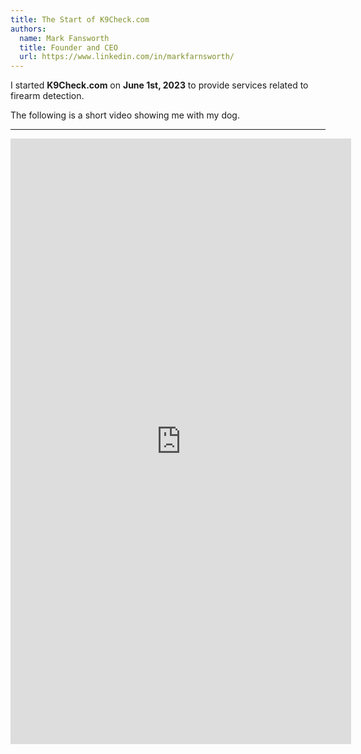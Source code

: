 ```yaml
---
title: The Start of K9Check.com
authors:
  name: Mark Fansworth
  title: Founder and CEO
  url: https://www.linkedin.com/in/markfarnsworth/
---
```

I started **K9Check.com** on **June 1st, 2023** to provide services related to firearm
detection.

The following is a short video showing me with my dog.

<hr />

<iframe 
  allow="accelerometer; autoplay; clipboard-write; encrypted-media; gyroscope; picture-in-picture; web-share"
  allowfullscreen
  frameborder="0"
  height="969"
  src="https://www.youtube.com/embed/i9EkBGxizoc?rel=0"
  title="K9Check.com"
  width="545"
/>
